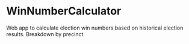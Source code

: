 # WinNumberCalculator
Web app to calculate election win numbers based on historical election results. Breakdown by precinct
